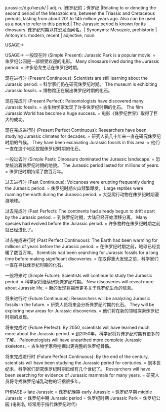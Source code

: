 jurassic:/dʒʊˈræsɪk/ | adj. n. |侏罗纪的；侏罗纪 |Relating to or denoting the second period of the Mesozoic era, between the Triassic and Cretaceous periods, lasting from about 201 to 145 million years ago. Also can be used as a noun to refer to this period.| The Jurassic period is known for its dinosaurs. 侏罗纪时期以其恐龙而闻名。| Synonyms: Mesozoic, prehistoric | Antonyms: modern, recent | adjective, noun


USAGE->

USAGE->
一般现在时 (Simple Present):
Jurassic Park is a popular movie. = 侏罗纪公园是一部很受欢迎的电影。
Many dinosaurs lived during the Jurassic period. = 许多恐龙生活在侏罗纪时期。

现在进行时 (Present Continuous):
Scientists are still learning about the Jurassic period. = 科学家们仍在研究侏罗纪时期。
The museum is exhibiting Jurassic fossils. = 博物馆正在展出侏罗纪时期的化石。

现在完成时 (Present Perfect):
Paleontologists have discovered many Jurassic fossils. = 古生物学家发现了许多侏罗纪时期的化石。
The film Jurassic World has become a huge success. = 电影《侏罗纪世界》取得了巨大的成功。


现在完成进行时 (Present Perfect Continuous):
Researchers have been studying Jurassic climates for decades. =  研究人员几十年来一直在研究侏罗纪时期的气候。
They have been excavating Jurassic fossils in this area. = 他们一直在这个地区挖掘侏罗纪时期的化石。


一般过去时 (Simple Past):
Dinosaurs dominated the Jurassic landscape. = 恐龙统治着侏罗纪时期的地貌。
The Jurassic period lasted for millions of years. = 侏罗纪时期持续了数百万年。

过去进行时 (Past Continuous):
Volcanoes were erupting frequently during the Jurassic period. = 侏罗纪时期火山频繁爆发。
Large reptiles were roaming the earth during the Jurassic period. = 大型爬行动物在侏罗纪时期漫游地球。

过去完成时 (Past Perfect):
The continents had already begun to drift apart by the Jurassic period. = 到侏罗纪时期，大陆已经开始漂移分离。
Many species had evolved before the Jurassic period. = 许多物种在侏罗纪时期之前就已经进化了。


过去完成进行时 (Past Perfect Continuous):
The Earth had been warming for millions of years before the Jurassic period. = 在侏罗纪时期之前，地球已经变暖了数百万年。
Scientists had been searching for Jurassic fossils for a long time before making significant discoveries. = 在取得重大发现之前，科学家们一直在寻找侏罗纪时期的化石。


一般将来时 (Simple Future):
Scientists will continue to study the Jurassic period. = 科学家将继续研究侏罗纪时期。
New discoveries will reveal more about Jurassic life. = 新的发现将揭示更多关于侏罗纪生命的信息。

将来进行时 (Future Continuous):
Researchers will be analyzing Jurassic fossils in the future. = 研究人员将来会分析侏罗纪时期的化石。
They will be exploring new areas for Jurassic discoveries. = 他们将在新的领域探索侏罗纪时期的发现。


将来完成时 (Future Perfect):
By 2050, scientists will have learned much more about the Jurassic period. = 到2050年，科学家将对侏罗纪时期有更多的了解。
Paleontologists will have unearthed more complete Jurassic skeletons. = 古生物学家将挖掘出更完整的侏罗纪骨骼。

将来完成进行时 (Future Perfect Continuous):
By the end of the century, scientists will have been studying the Jurassic period for centuries. = 到本世纪末，科学家们研究侏罗纪时期已经有几个世纪了。
Researchers will have been searching for evidence of Jurassic mammals for many years. = 研究人员将寻找侏罗纪哺乳动物的证据很多年。


PHRASE->
late Jurassic = 侏罗纪晚期
early Jurassic = 侏罗纪早期
middle Jurassic = 侏罗纪中期
Jurassic period = 侏罗纪时期
Jurassic Park = 侏罗纪公园 (电影名, 经常用于指代侏罗纪时代)

